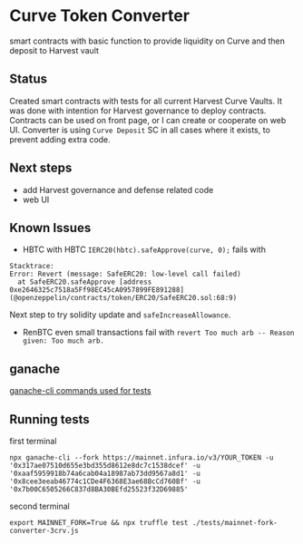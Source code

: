 # Curve Token Converter 
smart contracts with basic function to provide liquidity on Curve and then deposit to Harvest vault

## Status

Created smart contracts with tests for all current Harvest Curve Vaults. It was done with intention for Harvest governance to deploy contracts. Contracts can be used on front page, or I can create or cooperate on web UI. Converter is using `Curve Deposit` SC in all cases where it exists, to prevent adding extra code. 

## Next steps
- add Harvest governance and defense related code
- web UI

## Known Issues 
- HBTC
with HBTC `IERC20(hbtc).safeApprove(curve, 0);` fails with
```
Stacktrace:
Error: Revert (message: SafeERC20: low-level call failed)
  at SafeERC20.safeApprove [address 0xe2646325c7518a5Ff98EC45cA0957899FE891288] (@openzeppelin/contracts/token/ERC20/SafeERC20.sol:68:9)
```
Next step to try solidity update and `safeIncreaseAllowance`. 

- RenBTC
even small transactions fail with `revert Too much arb -- Reason given: Too much arb.` 

## ganache
[ganache-cli commands used for tests](ganache-commands.md)

## Running tests 

first terminal
```
npx ganache-cli --fork https://mainnet.infura.io/v3/YOUR_TOKEN -u '0x317ae07510d655e3bd355d8612e8dc7c1538dcef' -u '0xaaf5959918b74a6cab04a18987ab73dd9567a8d1' -u '0x8cee3eeab46774c1CDe4F6368E3ae68BcCd760Bf' -u '0x7b00C6505266C837d8BA30BEfd25523f32D69885'
```
second terminal
```
export MAINNET_FORK=True && npx truffle test ./tests/mainnet-fork-converter-3crv.js
```
